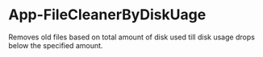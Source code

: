 # App-FileCleanerByDiskUage
Removes old files based on total amount of disk used till disk usage drops below the specified amount.
